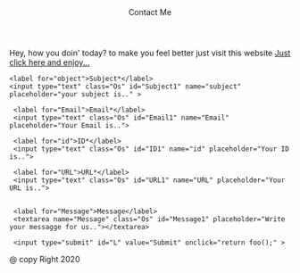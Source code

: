 <!DOCTYPE html>
<html lang="en">
<meta name="viewport" content="width=device-width, initial-scale=1.0">
<head>
<title>Final project</title>
<link href="FinalProject.CSS" rel="stylesheet">
</head>
<body>
 <header class="C1" >Contact Me</header>
<div class="Containor">

<p class="o">Hey, how you doin' today? to make you feel better just visit this website
  <a href="https://osamaosb.github.io/FinalProjectB/" > Just click here and enjoy...</a>
</p>




    <label for="object">Subject*</label>
    <input type="text" class="Os" id="Subject1" name="subject" placeholder="your subject is.." >

     <label for="Email">Email*</label>
     <input type="text" class="Os" id="Email1" name="Email" placeholder="Your Email is..">

     <label for="id">ID*</label>
     <input type="text" class="Os" id="ID1" name="id" placeholder="Your ID is..">

     <label for="URL">URL*</label>
     <input type="text" class="Os" id="URL1" name="URL" placeholder="Your URL is..">


     <label for="Message">Message</label>
     <textarea name="Message" class="Os" id="Message1" placeholder="Write your messagge for us.."></textarea>

     <input type="submit" id="L" value="Submit" onclick="return foo();" >
<script type="text/javascript">
function foo() {




  var s="hi", n=2;
  var x1 = document.getElementById("Subject1").value;
  var x2 = document.getElementById("Email1").value;
  var x3 = document.getElementById("ID1").value;
  var x4 = document.getElementById("URL1").value;
  var x5 = document.getElementById("Message1").value;
  var x6 = x1.toString();
  var x7 = x2.toString();
  var x8 = x3.toString();
  var x9 = x4.toString();
  var x10 = x5.toString();


/*  if (Number (document.getElementById("Subject1").value) === "NaN"){
    alert("What the Fuck");
  }*/

   if (x1 == "")  alert("The Subject field is empty!");
   if (x2 == "") {
       var F1 = "empty" ;
      alert("The Email field is empty!");
    }
   if (x3 == "")  alert("The ID field is empty!");
   if (x4 == "")  {
 var F2 = "empty" ;
     alert("The URL field is empty!");
}
   if (x5 == "")  alert("The Message field is empty!");
var l1 = x1.length;
var l2 = x2.length;
var l3 = x3.length;
var l4 = x4.length;
var l5 = x5.length;

var sum1=0;
var sum2=0;
var sum3=0;

for (i = 0 ; i< l1 ;  i++){
   if (x6[i]==0 || x6[i]==1 ||x6[i]==2 ||x6[i]==3 ||x6[i]==4 ||x6[i]==5 ||x6[i]==6 ||x6[i]==7 ||x6[i]==8 ||x6[i]==9 ){

     sum1 = sum1 +1;
   }
 }
   if (sum1 >0  ) {alert ("Subject field is NOT a string, please enter a valid string");}

   for (i = 0 ; i< l5 ;  i++){
      if (x10[i]==0 || x10[i]==1 ||x10[i]==2 ||x10[i]==3 ||x10[i]==4 ||x10[i]==5 ||x10[i]==6 ||x10[i]==7 ||x10[i]==8 ||x10[i]==9 ){

        sum2 = sum2 +1;
      }
    }
      if (sum2 >0  ) { alert ("Message field is NOT a string, please enter a valid string");}


for (i =0 ; i<l3 ; i++){
   if ( x8[i] !=0 && x8[i]!=1 && x8[i]!=2 && x8[i]!=3 && x8[i]!=4 && x8[i]!=5 && x8[i]!=6 && x8[i]!=7 && x8[i]!=8 && x8[i]!=9 && x3 != "") {
     sum3 = sum3 +1 ;
   }
}

if (sum3 > 0){
     alert ("ID field is NOT a Number, please enter a valid Number");
   }


var pos = x7.search("@");
var EMAIL = x7.slice(pos, l2);
if (F1!="empty"){
alert(EMAIL);
}
   var US = l4-10
   var USERNAME = x9.slice(0, US);
   if (F2!="empty"){
     alert( USERNAME);
}
}

</script>




</div>

<footer class="C1">@ copy Right 2020</footer>
</body>
